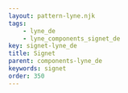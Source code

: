 ```yaml
---
layout: pattern-lyne.njk
tags: 
    - lyne_de
    - lyne_components_signet_de
key: signet-lyne_de
title: Signet
parent: components-lyne_de
keywords: signet
order: 350
---
```

